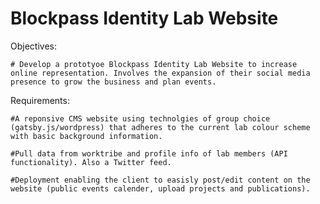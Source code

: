 # Blockpass Identity Lab Website 

Objectives: 

	# Develop a prototyoe Blockpass Identity Lab Website to increase online representation. Involves the expansion of their social media presence to grow the business and plan events. 

Requirements: 

	#A reponsive CMS website using technolgies of group choice (gatsby.js/wordpress) that adheres to the current lab colour scheme with basic background information. 

	#Pull data from worktribe and profile info of lab members (API functionality). Also a Twitter feed. 

	#Deployment enabling the client to easisly post/edit content on the website (public events calender, upload projects and publications). 



